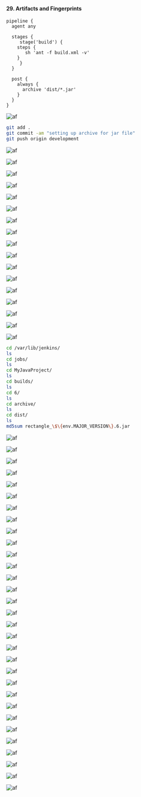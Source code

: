 #### 29. Artifacts and Fingerprints

```
pipeline {
  agent any

  stages {
     stage('build') {
	steps {
	   sh 'ant -f build.xml -v'
	}
     }
  }

  post {
    always {
      archive 'dist/*.jar'
    }
  }
}
```

![af](images/29/1.png)

```sh
git add .
git commit -am "setting up archive for jar file"
git push origin development
```

![af](images/29/2.png)

![af](images/29/3.png)

![af](images/29/4.png)

![af](images/29/5.png)

![af](images/29/6.png)

![af](images/29/7.png)

![af](images/29/8.png)

![af](images/29/9.png)

![af](images/29/10.png)

![af](images/29/11.png)

![af](images/29/12.png)

![af](images/29/13.png)

![af](images/29/14.png)

![af](images/29/15.png)

![af](images/29/16.png)

![af](images/29/17.png)

![af](images/29/18.png)

```sh
cd /var/lib/jenkins/
ls
cd jobs/
ls
cd MyJavaProject/
ls
cd builds/
ls
cd 6/
ls
cd archive/
ls
cd dist/
ls
md5sum rectangle_\$\{env.MAJOR_VERSION\}.6.jar
```

![af](images/29/19.png)

![af](images/29/20.png)

![af](images/29/21.png)

![af](images/29/22.png)

![af](images/29/23.png)

![af](images/29/24.png)

![af](images/29/25.png)

![af](images/29/26.png)

![af](images/29/27.png)

![af](images/29/28.png)

![af](images/29/29.png)

![af](images/29/30.png)

![af](images/29/31.png)

![af](images/29/32.png)

![af](images/29/33.png)

![af](images/29/34.png)

![af](images/29/35.png)

![af](images/29/36.png)

![af](images/29/37.png)

![af](images/29/38.png)

![af](images/29/39.png)

![af](images/29/40.png)

![af](images/29/41.png)

![af](images/29/42.png)

![af](images/29/43.png)

![af](images/29/44.png)

![af](images/29/45.png)

![af](images/29/46.png)

![af](images/29/47.png)

![af](images/29/48.png)

![af](images/29/49.png)